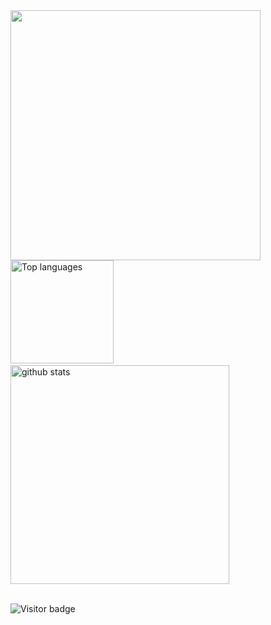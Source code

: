 <div>
  <a href="https://profile.codersrank.io/user/nguyenchloet" target="_blank">
  <img src="https://cr-skills-chart-widget.azurewebsites.net/api/api?username=nguyenchloet&skills=HTML,CSS,Java,Javascript,CPP,Python&show-other-skills=true&branding=false" height="400" />
  </a>
</div>
<div> 
  <img src="https://github-readme-stats.vercel.app/api/top-langs?username=nguyenchloet&show_icons=true&locale=en&langs_count=8&layout=compact" alt="Top languages" height="165px" />
  &ensp;&ensp;
  <img src="https://github-readme-stats.vercel.app/api?username=nguyenchloet&show_icons=true&theme=light&hide=issues" alt="github stats" width="350px" />
</div>
<br>



<!--
### Operating Systems

-Mac OSX
Windows
Unix/Linux
Raspberry pi
-->
![Visitor badge](https://visitor-badge.laobi.icu/badge?page_id=nguyenchloet.nguyenchloet)

